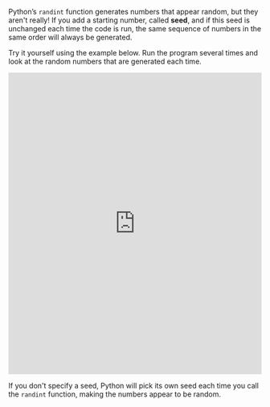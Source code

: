 Python’s `randint` function generates numbers that appear random, but they aren't really! If you add a starting number, called **seed**, and if this seed is unchanged each time the code is run, the same sequence of numbers in the same order will always be generated.

Try it yourself using the example below. Run the program several times and look at the random numbers that are generated each time.

<iframe src="https://trinket.io/embed/python/fd410928c2" width="100%" height="600" frameborder="0" marginwidth="0" marginheight="0" allowfullscreen></iframe>

If you don't specify a seed, Python will pick its own seed each time you call the `randint` function, making the numbers appear to be random.
